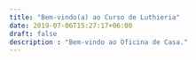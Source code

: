 ```yaml
---
title: "Bem-vindo(a) ao Curso de Luthieria"
date: 2019-07-06T15:27:17+06:00
draft: false
description : "Bem-vindo ao Oficina de Casa."
---
```

